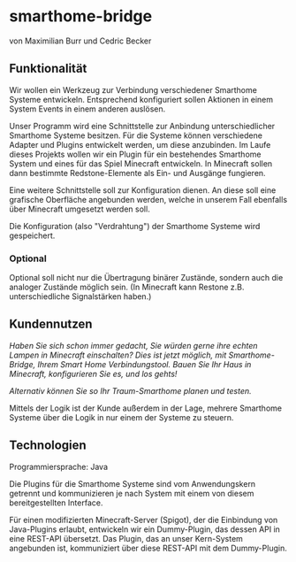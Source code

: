# smarthome-bridge

von Maximilian Burr und Cedric Becker

## Funktionalität

Wir wollen ein Werkzeug zur Verbindung verschiedener Smarthome Systeme entwickeln.
Entsprechend konfiguriert sollen Aktionen in einem System Events in einem anderen auslösen.

Unser Programm wird eine Schnittstelle zur Anbindung unterschiedlicher Smarthome Systeme besitzen.
Für die Systeme können verschiedene Adapter und Plugins entwickelt werden, um diese anzubinden.
Im Laufe dieses Projekts wollen wir ein Plugin für ein bestehendes Smarthome System und eines für das Spiel Minecraft entwickeln.
In Minecraft sollen dann bestimmte Redstone-Elemente als Ein- und Ausgänge fungieren.

Eine weitere Schnittstelle soll zur Konfiguration dienen.
An diese soll eine grafische Oberfläche angebunden werden, welche in unserem Fall ebenfalls über Minecraft umgesetzt werden soll.

Die Konfiguration (also "Verdrahtung") der Smarthome Systeme wird gespeichert.

### Optional

Optional soll nicht nur die Übertragung binärer Zustände, sondern auch die analoger Zustände möglich sein.
(In Minecraft kann Restone z.B. unterschiedliche Signalstärken haben.)

## Kundennutzen

_Haben Sie sich schon immer gedacht, Sie würden gerne ihre echten Lampen in Minecraft einschalten?
Dies ist jetzt möglich, mit Smarthome-Bridge, Ihrem Smart Home Verbindungstool.
Bauen Sie Ihr Haus in Minecraft, konfigurieren Sie es, und los gehts!_

_Alternativ können Sie so Ihr Traum-Smarthome planen und testen._

Mittels der Logik ist der Kunde außerdem in der Lage, mehrere Smarthome Systeme über die Logik in nur einem der Systeme zu steuern.

## Technologien

Programmiersprache: Java

Die Plugins für die Smarthome Systeme sind vom Anwendungskern getrennt und kommunizieren je nach System mit einem von diesem bereitgestellten Interface.

Für einen modifizierten Minecraft-Server (Spigot), der die Einbindung von Java-Plugins erlaubt, entwickeln wir ein Dummy-Plugin, das dessen API in eine REST-API übersetzt.
Das Plugin, das an unser Kern-System angebunden ist, kommuniziert über diese REST-API mit dem Dummy-Plugin.
